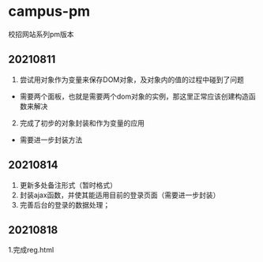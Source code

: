 # campus-pm
校招网站系列pm版本
## 20210811
1. 尝试用对象作为变量来保存DOM对象，及对象内的值的过程中碰到了问题
  - 需要两个面板，也就是需要两个dom对象的实例，那这里正常应该创建构造函数来解决
2. 完成了初步的对象封装和作为变量的应用
  - 需要进一步封装方法
## 20210814
1. 更新多处备注形式（暂时格式）
2. 封装ajax函数，并使其能适用目前的登录页面（需要进一步封装）
3. 完善后台的登录的数据处理；
## 20210818
1.完成reg.html
